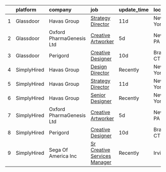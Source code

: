 

|    | platform    | company                  | job                                                                                                                                                                                                                                                                                      | update_time   | location     |
|---:|:------------|:-------------------------|:-----------------------------------------------------------------------------------------------------------------------------------------------------------------------------------------------------------------------------------------------------------------------------------------|:--------------|:-------------|
|  1 | Glassdoor   | Havas Group              | [Strategy Director](https://www.glassdoor.com/partner/jobListing.htm?pos=103&ao=1136043&s=58&guid=00000182e86ff09da17c37a54c3d181e&src=GD_JOB_AD&t=SR&vt=w&cs=1_67a76c7f&cb=1661757026593&jobListingId=1008076880477&jrtk=3-0-1gbk6vs632p8r001-1gbk6vs6igrhn800-1c062cf9af4c0b43-)       | 11d           | New York, NY |
|  2 | Glassdoor   | Oxford PharmaGenesis Ltd | [Creative Artworker](https://www.glassdoor.com/partner/jobListing.htm?pos=101&ao=1136043&s=58&guid=00000182e86ff09da17c37a54c3d181e&src=GD_JOB_AD&t=SR&vt=w&ea=1&cs=1_3f62a280&cb=1661757026593&jobListingId=1008088338196&jrtk=3-0-1gbk6vs632p8r001-1gbk6vs6igrhn800-8955c838090a6b58-) | 5d            | Newtown, PA  |
|  3 | Glassdoor   | Perigord                 | [Creative Designer](https://www.glassdoor.com/partner/jobListing.htm?pos=102&ao=1136043&s=58&guid=00000182e86ff09da17c37a54c3d181e&src=GD_JOB_AD&t=SR&vt=w&ea=1&cs=1_22146160&cb=1661757026593&jobListingId=1008078501676&jrtk=3-0-1gbk6vs632p8r001-1gbk6vs6igrhn800-656f3a0b013aa810-)  | 10d           | Branford, CT |
|  4 | SimplyHired | Havas Group              | [Design Director](https://www.simplyhired.com/job/g9cpQpFs2CYEee5ADRe5RsISAoMSawJlLBxLSyjYTCdbtO9uCDz61Q?q=creative+artworker)                                                                                                                                                           | Recently      | New York, NY |
|  5 | SimplyHired | Havas Group              | [Strategy Director](https://www.simplyhired.com/job/5mjVPpCpKFMgpJIrdv_hAVYGZj0uppv0wzC2Uav_GHNhh7-KX-Bxxg?q=creative+artworker)                                                                                                                                                         | 11d           | New York, NY |
|  6 | SimplyHired | Havas Group              | [Senior Designer](https://www.simplyhired.com/job/Ufnn0ntlF8zhs3BC_pTwoVRY-qkuORpMwQEYesU5fJshcmSuNnTahQ?q=creative+artworker)                                                                                                                                                           | Recently      | New York, NY |
|  7 | SimplyHired | Oxford PharmaGenesis Ltd | [Creative Artworker](https://www.simplyhired.com/job/Ikjgbrx7hBhpIkZp5vuBXhmLjlVv5UGlGP5aWeJzFXHe4qgCwypR2Q?q=creative+artworker)                                                                                                                                                        | 5d            | Newtown, PA  |
|  8 | SimplyHired | Perigord                 | [Creative Designer](https://www.simplyhired.com/job/BeRfyROsfYlv3UEaU8cIxeCGHM9evZ6ybo2Ma7K0_ItackR209Il6A?q=creative+artworker)                                                                                                                                                         | 10d           | Branford, CT |
|  9 | SimplyHired | Sega Of America Inc      | [Sr Creative Services Manager](https://www.simplyhired.com/job/9YF_1yT0W8DRWaXON1hbMgSAsjZYHgEtsJ5LYUCpzoub8VqZBS_C9w?q=creative+artworker)                                                                                                                                              | Recently      | Irvine, CA   |